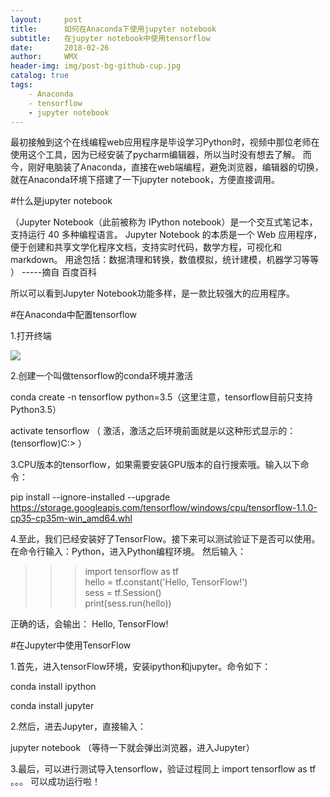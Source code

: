```yaml
---
layout:     post
title:      如何在Anaconda下使用jupyter notebook
subtitle:   在jupyter notebook中使用tensorflow
date:       2018-02-26
author:     WMX
header-img: img/post-bg-github-cup.jpg
catalog: true
tags:
    - Anaconda
    - tensorflow
    - jupyter notebook
---
```



最初接触到这个在线编程web应用程序是毕设学习Python时，视频中那位老师在使用这个工具，因为已经安装了pycharm编辑器，所以当时没有想去了解。
而今，刚好电脑装了Anaconda，直接在web端编程，避免浏览器，编辑器的切换，就在Anaconda环境下搭建了一下jupyter notebook，方便直接调用。

#什么是jupyter notebook

（Jupyter Notebook（此前被称为 IPython notebook）是一个交互式笔记本，支持运行 40 多种编程语言。
Jupyter Notebook 的本质是一个 Web 应用程序，便于创建和共享文学化程序文档，支持实时代码，数学方程，可视化和 markdown。 用途包括：数据清理和转换，数值模拟，统计建模，机器学习等等 ）  -----摘自 百度百科

所以可以看到Jupyter Notebook功能多样，是一款比较强大的应用程序。

#在Anaconda中配置tensorflow

1.打开终端

![](http://bmob-cdn-16714.b0.upaiyun.com/2018/02/26/785c41784031003f80b415ea20147598.png)

2.创建一个叫做tensorflow的conda环境并激活

  conda create -n tensorflow python=3.5（这里注意，tensorflow目前只支持Python3.5）
  
  activate tensorflow （ 激活，激活之后环境前面就是以这种形式显示的：(tensorflow)C:>  ）
  
3.CPU版本的tensorflow，如果需要安装GPU版本的自行搜索哦。输入以下命令：

  pip install --ignore-installed --upgrade https://storage.googleapis.com/tensorflow/windows/cpu/tensorflow-1.1.0-cp35-cp35m-win_amd64.whl

4.至此，我们已经安装好了TensorFlow。接下来可以测试验证下是否可以使用。在命令行输入：Python，进入Python编程环境。
然后输入：

>>> import tensorflow as tf  
>>> hello = tf.constant('Hello, TensorFlow!')  
>>> sess = tf.Session()  
>>> print(sess.run(hello)) 
 
正确的话，会输出：
Hello, TensorFlow!  

#在Jupyter中使用TensorFlow

1.首先，进入tensorFlow环境，安装ipython和jupyter。命令如下：

 conda install ipython  
 
 conda install jupyter 

2.然后，进去Jupyter，直接输入：

 jupyter notebook （等待一下就会弹出浏览器，进入Jupyter） 

3.最后，可以进行测试导入tensorflow，验证过程同上
 import tensorflow as tf  
 。。。
可以成功运行啦！
